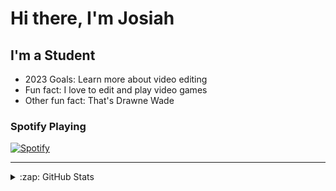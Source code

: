 # Hi there, I'm Josiah

## I'm a Student

- 2023 Goals: Learn more about video editing
- Fun fact: I love to edit and play video games
- Other fun fact: That's Drawne Wade

### Spotify Playing
[![Spotify](https://josiahhinkson.vercel.app/api/spotify)](https://open.spotify.com/user/なみ)

---

<details>
  <summary>:zap: GitHub Stats</summary>

  <img align="left" alt="codeSTACKr's GitHub Stats" src="https://github-readme-stats.vercel.app/api?username=JosiahHinkson&show_icons=true&hide_border=false&title_color=ff652f&icon_color=FFE400&bg_color=09131B&text_color=ffffff&border_color=0c1a25" />
